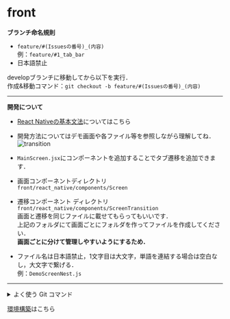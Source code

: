 # front

**ブランチ命名規則**  
- ```feature/#(Issuesの番号)_(内容)```  
例：```feature/#1_tab_bar```
- 日本語禁止

developブランチに移動してから以下を実行．  
作成&移動コマンド：```git checkout -b feature/#(Issuesの番号)_(内容)```

<hr>

**開発について**  
- [React Nativeの基本文法](https://zenn.dev/yutama_kotaro/articles/7a0d1d771d2ca3)についてはこちら  
- 開発方法についてはデモ画面や各ファイル等を参照しながら理解してね．
![transition](https://github.com/sometaroka/front/assets/114457271/94785495-78db-495a-a0eb-4b0fe9fb14ba)

- ```MainScreen.jsx```にコンポーネントを追加することでタブ遷移を追加できます．  
- 画面コンポーネントディレクトリ  
```front/react_native/components/Screen```  
- 遷移コンポーネント ディレクトリ  
```front/react_native/components/ScreenTransition```  
画面と遷移を同じファイルに載せてもらってもいいです．  
上記のフォルダにて画面ごとにフォルダを作ってファイルを作成してください．  
**画面ごとに分けて管理しやすいようにするため．**
- ファイル名は日本語禁止，1文字目は大文字，単語を連結する場合は空白なし，大文字で繋げる．  
例：```DemoScreenNest.js```

<hr>

<details><summary> よく使う Git コマンド </summary>

| Command                                                                    |                        動作                        |
| :------------------------------------------------------------------------- | :------------------------------------------------: |
| <span style="color: #ffa3d1; ">git clone **URL** </span>                   |         既存のプロジェクトをローカルに保存         |
| <span style="color: #d1a3ff; ">git init </span>                            |    現在のディレクトリをローカルリポジトリにする    |
| <span style="color: #d1a3ff; ">git add . </span>                           |  ルートディレクトリの中身を全てインデックスに登録  |
| <span style="color: #d1a3ff; ">git commit -m '**コミット名**' </span>      |   インデックスに登録された内容をリポジトリに記録   |
| <span style="color: #d1a3ff; ">git push origin **ブランチ名** </span>      | リモートリポジトリにローカルリポジトリの変更を保存 |
| <span style="color: #a3d1ff; ">git fetch </span>                           |         ブランチの更新を取得し，差分を比較         |
| <span style="color: #a3d1ff; ">git pull (git fetch + git merge) </span>    |        更新をローカルに取り入れて反映させる        |
| <span style="color: #a3ffff; ">git merge **ブランチ名** </span>            |         現在のブランチを他のブランチに統合         |
| <span style="color: #a3ffd1; ">git checkout -b **ブランチ名** </span>      |            ブランチを作成してそこへ移動            |
| <span style="color: #a3ffd1; ">git checkout(switch) **ブランチ名** </span> |                   ブランチへ移動                   |
| <span style="color: #a3ffd1; ">git checkout(switch) - </span>              |                 前のブランチへ移動                 |
| <span style="color: #ffffa3; ">git status </span>                          |         現在どのような状態か色々確認できる         |
| <span style="color: #ffffa3; ">git log </span>                             |         コミットの履歴を表示する(q で終了)         |
| <span style="color: #ffffa3; ">git diff </span>                            |                 コードの差分を表示                 |
| <span style="color: #ffffa3; ">git show </span>                            | 様々な種類のオブジェクト（タグ/コミット等）を表示  |
| <span style="color: #ffd1a3; ">git remote -v </span>                       |           現在のリモートリポジトリの確認           |
| <span style="color: #ffd1a3; ">git branch </span>                          |                現在のブランチの確認                |
| <span style="color: #ffd1a3; ">git branch -r </span>                       |            現在のリモートブランチの確認            |

</details>

[環境構築](https://fresh-rhodium-639.notion.site/efe628f3b49449e082670e253c0a165f)はこちら
